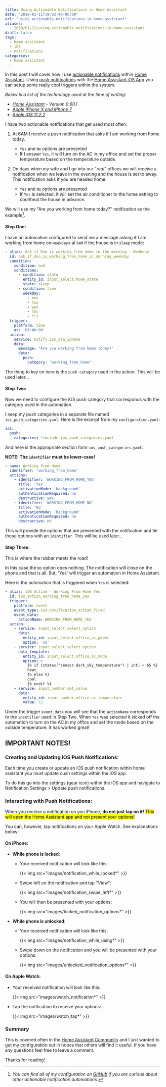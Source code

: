 ```yaml
---
title: Using Actionable Notifications in Home Assistant
date: "2018-01-11T19:02:48-06:00"
url: "using-actionable-notifications-in-home-assistant"
aliases:
  - 2018/01/11/using-actionable-notifications-in-home-assistant
draft: false
tags:
  - home assistant
  - iOS
  - notifications
categories:
  - home assistant
---
```


In this post I will cover how I use [actionable notifications](https://home-assistant.io/docs/ecosystem/ios/notifications/actions/) within [Home Assistant](https://home-assistant.io).  Using [push notifications](https://home-assistant.io/docs/ecosystem/ios/notifications/) with the [Home Assistant iOS App](https://home-assistant.io/docs/ecosystem/ios/) you can setup some really cool triggers within the system.

<!--more-->

_Below is a list of the technology used at the time of writing:_

* [_Home Assistant_](https://home-assistant.io) _- Version 0.60.1_
* [_Apple iPhone X and iPhone 7_](https://www.apple.com/iphone/)
* [_Apple iOS 11.2.2_](https://support.apple.com/en-us/HT208401)

I have two actionable notifications that get used most often:

1. At 6AM I receive a push notification that asks if I am working from home today.
   * `Yes` and `No` options are presented
   * If I answer `Yes`, it will turn on the AC in my office and set the proper temperature based on the temperature outside.

2. On days when my wife and I go into our "_real_" offices we will receive a notification when we leave in the evening and the house is set to away.  This notification asks if you are headed home.
   * `Yes` and `No` options are presented
   * If `Yes` is selected, it will set the air conditioner to the home setting to cool/heat the house in advance.

We will use my "Are you working from home today?" notification as the example[^1].

#### Step One:

I have an automation configured to send me a message asking if I am working from home on `weekdays` at `6AM` if the house is in `sleep` mode:

```yaml
- alias: Ask if Dan is working from home in the morning - Weekday
  id: ask_if_dan_is_working_from_home_in_morning_weekday
  condition:
    condition: and
    conditions:
      - condition: state
        entity_id: input_select.home_state
        state: sleep
      - condition: time
        weekday:
          - mon
          - tue
          - wed
          - thu
          - fri
  trigger:
    platform: time
    at: '06:00:00'
  action:
    service: notify.ios_dan_iphone
    data:
      message: "Are you working from home today?"
      data:
        push:
          category: "working_from_home"
```

The thing to key on here is the `push category` used in the action.  This will be used later...

#### Step Two:

Now we need to configure the iOS push category that corresponds with the category used in the automation.

I keep my push categories in a separate file named `ios_push_categories.yaml`.  Here is the excerpt from my `configuration.yaml`:

```yaml
ios:
  push:
    categories: !include ios_push_categories.yaml
```

And here is the appropriate section fomr `ios_push_categories.yaml`:

**NOTE: The `identifier` must be lower-case!**

```yaml
- name: Working From Home
  identifier: 'working_from_home'
  actions:
    - identifier: 'WORKING_FROM_HOME_YES'
      title: 'Yes'
      activationMode: 'background'
      authenticationRequired: no
      destructive: yes
    - identifier: 'WORKING_FROM_HOME_NO'
      title: 'No'
      activationMode: 'background'
      authenticationRequired: no
      destructive: no
```

This will provide the options that are presented with the notification and tie those options with an `identifier`.  This will be used later...

#### Step Three:

This is where the rubber meets the road!

In this case the `No` option does nothing.  The notification will close on the phone and that is all.  But, 'Yes' will trigger an automation in Home Assistant.

Here is the automation that is triggered when `Yes` is selected:

```yaml
- alias: iOS Action - Working From Home Yes
  id: ios_action_working_from_home_yes
  trigger:
    platform: event
    event_type: ios.notification_action_fired
    event_data:
      actionName: WORKING_FROM_HOME_YES
  action:
    - service: input_select.select_option
      data:
        entity_id: input_select.office_ac_power
        option: 'on'
    - service: input_select.select_option
      data_template:
        entity_id: input_select.office_ac_mode
        option: >
          {% if (states("sensor.dark_sky_temperature") | int) < 65 %}
          heat
          {% else %}
          cool
          {% endif %}
    - service: input_number.set_value
      data:
        entity_id: input_number.office_ac_temperature
        value: 72
```

Under the trigger `event_data` you will see that the `actionName` corresponds to the `identifier` used in Step Two.  When `Yes` was selected it kicked off the automation to turn on the AC in my office and set the mode based on the outside temperature.  It has worked great!

## IMPORTANT NOTES!

### Creating and Updating iOS Push Notifications:

Each time you create or update an iOS push notification within home assistant you must update oush settings within the iOS app. 

To do this go into the settings (gear icon) within the iOS app and navigate to Notification Settings > Update push notifications.

### Interacting with Push Notifications:

When you receive a notification on you iPhone, **do not just tap on it!**  <mark>This will open the Home Assistant app and not present your options!</mark>

You can, however, tap notifications on your Apple Watch.  See explanations below:

#### On iPhone:

* **While phone is locked**:

    * Your received notification will look like this:

        {{< img src="images/notification_while_locked*" >}}

    * Swipe left on the notification and tap "View":

        {{< img src="images/notification_swipe_left*" >}}

    * You will then be presented with your options:

        {{< img src="images/locked_notification_options*" >}}

* **While phone is unlocked**:

    * Your received notification will look like this:

        {{< img src="images/notification_while_using*" >}}

    * Swipe down on the notification and you will be presented with your options:

        {{< img src="images/unlocked_notification_options*" >}}

#### On Apple Watch:

* Your received notification will look like this:

  {{< img src="images/watch_notification*" >}}

* Tap the notification to receive your options:

  {{< img src="images/watch_tap*" >}}

### Summary

This is covered often in the [Home Assistant Community](https://community.home-assistant.io) and I just wanted to get my configuration out in hopes that others will find it useful.  If you have any questions feel free to leave a comment.

Thanks for reading!

[^1]: _You can find all of my configuration on [GitHub](https://github.com/dancwilliams/networkhobo) if you are curious about other actionable notification automations._
